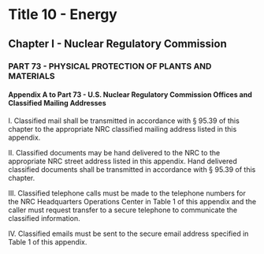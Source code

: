 
# Title 10 - Energy
## Chapter I - Nuclear Regulatory Commission
### PART 73 - PHYSICAL PROTECTION OF PLANTS AND MATERIALS
#### Appendix A to Part 73 - U.S. Nuclear Regulatory Commission Offices and Classified Mailing Addresses

I. Classified mail shall be transmitted in accordance with § 95.39 of this chapter to the appropriate NRC classified mailing address listed in this appendix.

II. Classified documents may be hand delivered to the NRC to the appropriate NRC street address listed in this appendix. Hand delivered classified documents shall be transmitted in accordance with § 95.39 of this chapter.

III. Classified telephone calls must be made to the telephone numbers for the NRC Headquarters Operations Center in Table 1 of this appendix and the caller must request transfer to a secure telephone to communicate the classified information.

IV. Classified emails must be sent to the secure email address specified in Table 1 of this appendix.

